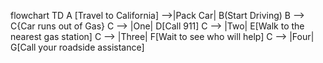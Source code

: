 flowchart TD
  A [Travel to California] -->|Pack Car| B(Start Driving)
  B --> C{Car runs out of Gas}
  C --> |One| D[Call 911]
  C --> |Two| E[Walk to the nearest gas station]
  C --> |Three| F[Wait to see who will help]
  C --> |Four| G[Call your roadside assistance]
